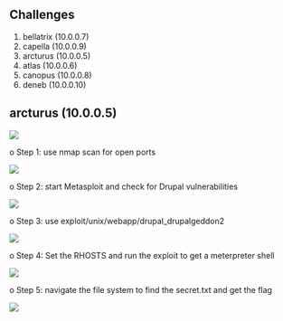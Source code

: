 ## Challenges
1. bellatrix (10.0.0.7)
2. capella (10.0.0.9)
3. arcturus (10.0.0.5)
4. atlas (10.0.0.6)
5. canopus (10.0.0.8)
6. deneb (10.0.0.10)

## arcturus (10.0.0.5)

![](/Viridian%20High/arcturus/challenge.png)


o	Step 1: use nmap scan for open ports
 
![](/Viridian%20High/arcturus/nmap.png)

o	Step 2: start Metasploit and check for Drupal vulnerabilities

![](/Viridian%20High/arcturus/metasploit.png)

o	Step 3: use exploit/unix/webapp/drupal_drupalgeddon2  

![](/Viridian%20High/arcturus/options.png)

o	Step 4: Set the RHOSTS and run the exploit to get a meterpreter shell

![](/Viridian%20High/arcturus/meterpreter.png)

o	Step 5: navigate the file system to find the secret.txt and get the flag

![](/Viridian%20High/arcturus/shell.png)
